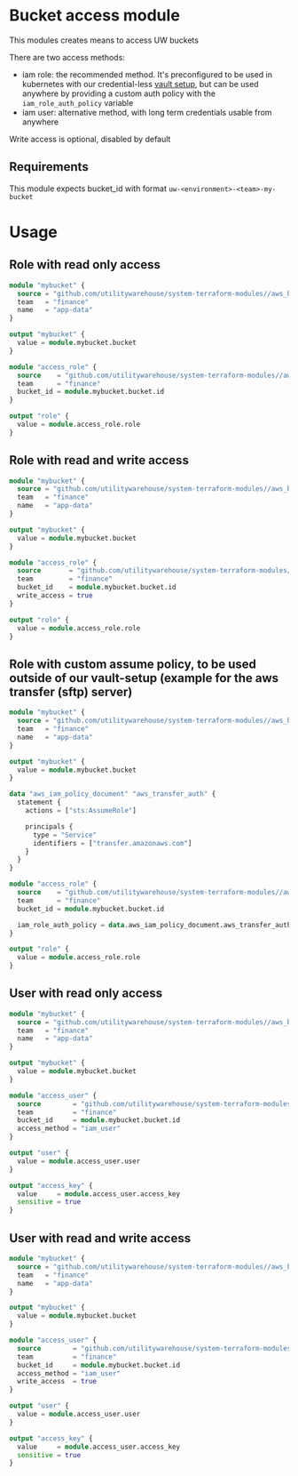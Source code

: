 # Bucket access module

This modules creates means to access UW buckets

There are two access methods:

- iam role: the recommended method. It's preconfigured to be used in kubernetes with our credential-less [vault setup](https://github.com/utilitywarehouse/documentation/blob/master/infra/vault-aws.md#vault-aws-credentials), but can be used anywhere by providing a custom auth policy with the `iam_role_auth_policy` variable
- iam user: alternative method, with long term credentials usable from anywhere

Write access is optional, disabled by default

## Requirements

This module expects bucket_id with format `uw-<environment>-<team>-my-bucket`

# Usage

## Role with read only access

```terraform
module "mybucket" {
  source = "github.com/utilitywarehouse/system-terraform-modules//aws_bucket?ref=X.X.X"
  team   = "finance"
  name   = "app-data"
}

output "mybucket" {
  value = module.mybucket.bucket
}

module "access_role" {
  source    = "github.com/utilitywarehouse/system-terraform-modules//aws_bucket_access?ref=X.X.X"
  team      = "finance"
  bucket_id = module.mybucket.bucket.id
}

output "role" {
  value = module.access_role.role
}
```

## Role with read and write access

```terraform
module "mybucket" {
  source = "github.com/utilitywarehouse/system-terraform-modules//aws_bucket?ref=X.X.X"
  team   = "finance"
  name   = "app-data"
}

output "mybucket" {
  value = module.mybucket.bucket
}

module "access_role" {
  source       = "github.com/utilitywarehouse/system-terraform-modules//aws_bucket_access?ref=X.X.X"
  team         = "finance"
  bucket_id    = module.mybucket.bucket.id
  write_access = true
}

output "role" {
  value = module.access_role.role
}
```

## Role with custom assume policy, to be used outside of our vault-setup (example for the aws transfer (sftp) server)

```terraform
module "mybucket" {
  source = "github.com/utilitywarehouse/system-terraform-modules//aws_bucket?ref=X.X.X"
  team   = "finance"
  name   = "app-data"
}

output "mybucket" {
  value = module.mybucket.bucket
}

data "aws_iam_policy_document" "aws_transfer_auth" {
  statement {
    actions = ["sts:AssumeRole"]

    principals {
      type = "Service"
      identifiers = ["transfer.amazonaws.com"]
    }
  }
}

module "access_role" {
  source    = "github.com/utilitywarehouse/system-terraform-modules//aws_bucket_access?ref=X.X.X"
  team      = "finance"
  bucket_id = module.mybucket.bucket.id

  iam_role_auth_policy = data.aws_iam_policy_document.aws_transfer_auth.json
}

output "role" {
  value = module.access_role.role
}
```

## User with read only access

```terraform
module "mybucket" {
  source = "github.com/utilitywarehouse/system-terraform-modules//aws_bucket?ref=X.X.X"
  team   = "finance"
  name   = "app-data"
}

output "mybucket" {
  value = module.mybucket.bucket
}

module "access_user" {
  source        = "github.com/utilitywarehouse/system-terraform-modules//aws_bucket_access?ref=X.X.X"
  team          = "finance"
  bucket_id     = module.mybucket.bucket.id
  access_method = "iam_user"
}

output "user" {
  value = module.access_user.user
}

output "access_key" {
  value     = module.access_user.access_key
  sensitive = true
}
```

## User with read and write access

```terraform
module "mybucket" {
  source = "github.com/utilitywarehouse/system-terraform-modules//aws_bucket?ref=X.X.X"
  team   = "finance"
  name   = "app-data"
}

output "mybucket" {
  value = module.mybucket.bucket
}

module "access_user" {
  source        = "github.com/utilitywarehouse/system-terraform-modules//aws_bucket_access?ref=X.X.X"
  team          = "finance"
  bucket_id     = module.mybucket.bucket.id
  access_method = "iam_user"
  write_access  = true
}

output "user" {
  value = module.access_user.user
}

output "access_key" {
  value     = module.access_user.access_key
  sensitive = true
}
```
